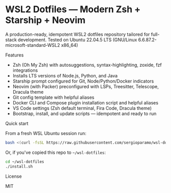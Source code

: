 # WSL2 Dotfiles — Modern Zsh + Starship + Neovim

A production-ready, idempotent WSL2 dotfiles repository tailored for full-stack development.
Tested on Ubuntu 22.04.5 LTS (GNU/Linux 6.6.87.2-microsoft-standard-WSL2 x86_64)

Features
- Zsh (Oh My Zsh) with autosuggestions, syntax-highlighting, zoxide, fzf integrations
- Installs LTS versions of Node.js, Python, and Java
- Starship prompt configured for Git, Node/Python/Docker indicators
- Neovim (with Packer) preconfigured with LSPs, Treesitter, Telescope, Dracula theme
- Git config template with helpful aliases
- Docker CLI and Compose plugin installation script and helpful aliases
- VS Code settings (Zsh default terminal, Fira Code, Dracula theme)
- Bootstrap, install, and update scripts — idempotent and ready to run

Quick start

From a fresh WSL Ubuntu session run:

```bash
bash <(curl -fsSL https://raw.githubusercontent.com/sergioparamo/wsl-dotfiles/main/bootstrap.sh)
```

Or, if you've copied this repo to `~/wsl-dotfiles`:

```bash
cd ~/wsl-dotfiles
./install.sh
```

License

MIT
